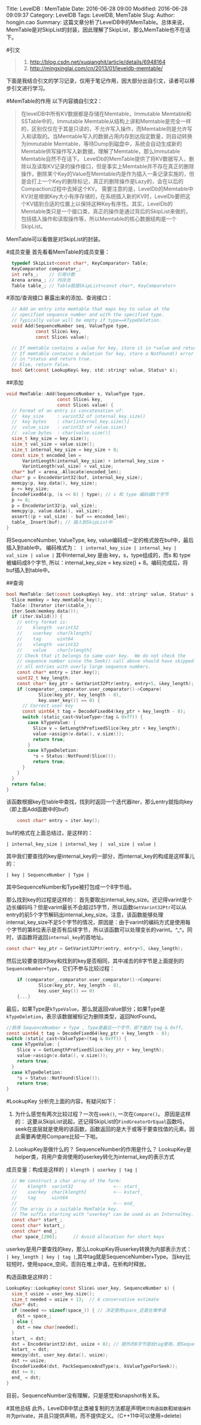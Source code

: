 Title: LevelDB : MemTable
Date: 2016-06-28 09:00
Modified: 2016-06-28 09:09:37
Category: LevelDB
Tags: LevelDB, MemTable
Slug: 
Author: hongjin.cao 
Summary: 这篇文章分析了LevelDB中的MemTable。总体来说，MemTable是对SkipList的封装，因此理解了SkipList，那么MemTable也不在话下。

#引文
> 1. http://blog.csdn.net/xuqianghit/article/details/6948164
> 2. http://mingxinglai.com/cn/2013/01/leveldb-memtable/

下面是我结合引文的学习记录，仅用于笔记作用，因大部分出自引文，读者可以移步引文进行学习。

#MemTable的作用
以下内容摘自引文2：
>在levelDB中所有KV数据都是存储在Memtable，Immutable Memtable和SSTable中的，Immutable Memtable从结构上讲和Memtable是完全一样的，区别仅仅在于其是只读的，不允许写入操作，而Memtable则是允许写入和读取的。当Memtable写入的数据占用内存到达指定数量，则自动转换为Immutable Memtable，等待Dump到磁盘中，系统会自动生成新的Memtable供写操作写入新数据，理解了Memtable，那么Immutable Memtable自然不在话下。
LevelDb的MemTable提供了将KV数据写入，删除以及读取KV记录的操作接口，但是事实上Memtable并不存在真正的删除操作，删除某个Key的Value在Memtable内是作为插入一条记录实施的，但是会打上一个Key的删除标记，真正的删除操作是Lazy的，会在以后的Compaction过程中去掉这个KV。 需要注意的是，LevelDb的Memtable中KV对是根据Key大小有序存储的，在系统插入新的KV时，LevelDb要把这个KV插到合适的位置上以保持这种Key有序性。其实，LevelDb的Memtable类只是一个接口类，真正的操作是通过背后的SkipList来做的，包括插入操作和读取操作等，所以Memtable的核心数据结构是一个SkipList。

MemTable可以看做是对SkipList的封装。

#成员变量
首先看看MemTable的成员变量：
```c
  typedef SkipList<const char*, KeyComparator> Table;
  KeyComparator comparator_;
  int refs_;    // 引用计数
  Arena arena_; // 内存池
  Table table_; // Table就是SkipList<const char*, KeyComparator>
```

#添加/查询接口
暴露出来的添加、查询接口：
```c
  // Add an entry into memtable that maps key to value at the
  // specified sequence number and with the specified type.
  // Typically value will be empty if type==kTypeDeletion.
  void Add(SequenceNumber seq, ValueType type,
           const Slice& key,
           const Slice& value);

  // If memtable contains a value for key, store it in *value and return true.
  // If memtable contains a deletion for key, store a NotFound() error
  // in *status and return true.
  // Else, return false.
  bool Get(const LookupKey& key, std::string* value, Status* s);
```
##添加
```c
void MemTable::Add(SequenceNumber s, ValueType type,
                   const Slice& key,
                   const Slice& value) {
  // Format of an entry is concatenation of:
  //  key_size     : varint32 of internal_key.size()
  //  key bytes    : char[internal_key.size()]
  //  value_size   : varint32 of value.size()
  //  value bytes  : char[value.size()]
  size_t key_size = key.size();
  size_t val_size = value.size();
  size_t internal_key_size = key_size + 8;
  const size_t encoded_len =
      VarintLength(internal_key_size) + internal_key_size +
      VarintLength(val_size) + val_size;
  char* buf = arena_.Allocate(encoded_len);
  char* p = EncodeVarint32(buf, internal_key_size);
  memcpy(p, key.data(), key_size);
  p += key_size;
  EncodeFixed64(p, (s << 8) | type); // s 和 type 编码成8个字节
  p += 8;
  p = EncodeVarint32(p, val_size);
  memcpy(p, value.data(), val_size);
  assert((p + val_size) - buf == encoded_len);
  table_.Insert(buf); // 插入到SkipList中
}
```
将SequenceNumber, ValueType, key, value编码成一定的格式放在buf中，最后插入到table中。
编码格式为：` | internal_key_size | internal_key |  val_size | value |`
其中internal_key 是由 key，s，type组成的，而s 和 type被编码成8个字节, 所以：internal_key_size = key.size() + 8。编码完成后，将buf插入到table中。

##查询
```c
bool MemTable::Get(const LookupKey& key, std::string* value, Status* s) {
  Slice memkey = key.memtable_key();
  Table::Iterator iter(&table_);
  iter.Seek(memkey.data());
  if (iter.Valid()) {
    // entry format is:
    //    klength  varint32
    //    userkey  char[klength]
    //    tag      uint64
    //    vlength  varint32
    //    value    char[vlength]
    // Check that it belongs to same user key.  We do not check the
    // sequence number since the Seek() call above should have skipped
    // all entries with overly large sequence numbers.
    const char* entry = iter.key();
    uint32_t key_length;
    const char* key_ptr = GetVarint32Ptr(entry, entry+5, &key_length);
    if (comparator_.comparator.user_comparator()->Compare(
            Slice(key_ptr, key_length - 8),
            key.user_key()) == 0) {
      // Correct user key
      const uint64_t tag = DecodeFixed64(key_ptr + key_length - 8);
      switch (static_cast<ValueType>(tag & 0xff)) {
        case kTypeValue: {
          Slice v = GetLengthPrefixedSlice(key_ptr + key_length);
          value->assign(v.data(), v.size());
          return true;
        }
        case kTypeDeletion:
          *s = Status::NotFound(Slice());
          return true;
      }
    }
  }
  return false;
}
```
该函数根据key在table中查找，找到时返回一个迭代器iter，那么entry就指向key（即上面Add函数中的buf）
```c
    const char* entry = iter.key();
```

buf的格式在上面总结过，是这样的：

`| internal_key_size | internal_key |  val_size | value |`

其中我们要查找的key是internal_key的一部分，而internal_key的构成是这样事儿的：

`| key | SequenceNumber | Type |`

其中SequenceNumber和Type被打包成一个8字节组。

那么找到key的过程是这样的：
首先要取出internal_key_size。还记得varint是个边长编码吗？但是varint最长不会超过5字节，所以函数`GetVarint32Ptr`可以从entry的前5个字节解码出internal_key_size。注意，该函数能够处理internal_key_size不足5个字节的情况，原因是：由于varint的编码方式是使用每个字节的第8位表示是否有后续字节，所以该函数可以处理变长的varint。^_^。同时，该函数将返回`internal_key`的首地址。
```c
const char* key_ptr = GetVarint32Ptr(entry, entry+5, &key_length);
```
然后比较要查找的key和找到的key是否相同，其中减去的8字节是上面提到的`SequenceNumber+Type`，它们不参与比较过程：
```c
    if (comparator_.comparator.user_comparator()->Compare(
            Slice(key_ptr, key_length - 8), 
            key.user_key()) == 0) 
    {...}
```

最后，如果Type是`kTypeValue`，那么就返回value部分；如果Type是`kTypeDeletion`，表示该数据被标记为删除类型，返回NotFound。
```c
//获得 SequenceNumber + Type , Type是最后一个字节，即下面的 tag & 0xff。
const uint64_t tag = DecodeFixed64(key_ptr + key_length - 8);
switch (static_cast<ValueType>(tag & 0xff)) {
  case kTypeValue: {
    Slice v = GetLengthPrefixedSlice(key_ptr + key_length);
    value->assign(v.data(), v.size());
    return true;
  }
  case kTypeDeletion:
    *s = Status::NotFound(Slice());
    return true;
}
```

#LookupKey
分析完上面的内容，有疑问如下：

1. 为什么感觉有两次比较过程？一次在`seek()`, 一次在`Compare()`。
原因是这样的： 这要从SkipList说起，还记得SkipList的`FindGreatorOrEqual`函数吗，seek在底层就是使用的该函数，函数返回的是大于或等于要查找值的元素。因此需要再使用Compare比较一下啦。

2. LookupKey是做什么的？ SequenceNumber的作用是什么？
LookupKey是helper类，将用户查询使用的userkey转化为internal_key的表示方式

成员变量：构成是这样的 `| klength | userkey | tag |`
```c
  // We construct a char array of the form:
  //    klength  varint32               <-- start_
  //    userkey  char[klength]          <-- kstart_
  //    tag      uint64
  //                                    <-- end_
  // The array is a suitable MemTable key.
  // The suffix starting with "userkey" can be used as an InternalKey.
  const char* start_;
  const char* kstart_;
  const char* end_;
  char space_[200];      // Avoid allocation for short keys
```
userkey是用户要查找的key，那么LookupKey将userkey转换为内部表示方式：
`| key_length | key | tag |`,其中tag就是SequenceNumber+Type。当key比较短时，使用space_空间，否则在堆上申请，在析构时释放。

构造函数是这样的：
```c
LookupKey::LookupKey(const Slice& user_key, SequenceNumber s) {
  size_t usize = user_key.size();
  size_t needed = usize + 13;  // A conservative estimate
  char* dst;
  if (needed <= sizeof(space_)) { // 决定使用space_还是在堆申请
    dst = space_;
  } else {
    dst = new char[needed];
  }
  start_ = dst;
  dst = EncodeVarint32(dst, usize + 8); // 额外的8字节是给tag使用，即SequenceNumber+Type
  kstart_ = dst;
  memcpy(dst, user_key.data(), usize);
  dst += usize;
  EncodeFixed64(dst, PackSequenceAndType(s, kValueTypeForSeek));
  dst += 8;
  end_ = dst;
}
```
目前，SequenceNumber没有理解，只是感觉和snapshot有关系。

#其他总结
此外，LevelDB中禁止类被复制的方法都是声明`拷贝构造函数`和`赋值操作符`为private，并且只提供声明，而不提供定义。（C++11中可以使用=delete）

